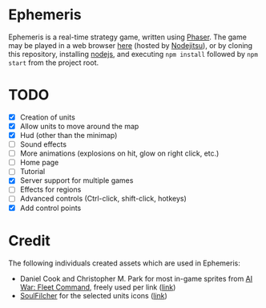 Ephemeris
=========

Ephemeris is a real-time strategy game, written using [Phaser][phaser]. The game may
be played in a web browser [here][live] (hosted by [Nodejitsu][nodejitsu]), or by
cloning this repository, installing [nodejs][nodejs], and executing `npm install`
followed by `npm start` from the project root.

[phaser]: http://phaser.io/
[live]: http://ephemeris.jit.su/
[nodejitsu]: https://www.nodejitsu.com/
[nodejs]: http://nodejs.org/

TODO
====

- [x] Creation of units
- [x] Allow units to move around the map
- [x] Hud (other than the minimap)
- [ ] Sound effects
- [ ] More animations (explosions on hit, glow on right click, etc.)
- [ ] Home page
- [ ] Tutorial
- [x] Server support for multiple games
- [ ] Effects for regions
- [ ] Advanced controls (Ctrl-click, shift-click, hotkeys)
- [x] Add control points

Credit
======

The following individuals created assets which are used in Ephemeris:

- Daniel Cook and Christopher M. Park for most in-game sprites from [AI War: Fleet Command][fleet-command], freely used per link ([link][ai-war])
- [SoulFilcher][soulfilcher] for the selected units icons ([link][icons])

[fleet-command]: http://arcengames.com/ai-war/
[ai-war]: http://christophermpark.blogspot.com/2009/10/free-graphics-for-indie-developers.html
[soulfilcher]: http://www.sc2mapster.com/profiles/SoulFilcher/
[icons]: http://www.sc2mapster.com/assets/abilities-and-upgrades-icon-pack/
